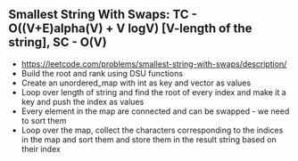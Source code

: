 ## Smallest String With Swaps: TC - O((V+E)alpha(V) + V logV) [V-length of the string], SC - O(V)
- https://leetcode.com/problems/smallest-string-with-swaps/description/
- Build the root and rank using DSU functions
- Create an unordered_map with int as key and vector<int> as values
- Loop over length of string and find the root of every index and make it a key and push the index as values
- Every element in the map are connected and can be swapped - we need to sort them
- Loop over the map, collect the characters corresponding to the indices in the map and sort them and store them in the result string based on their index

